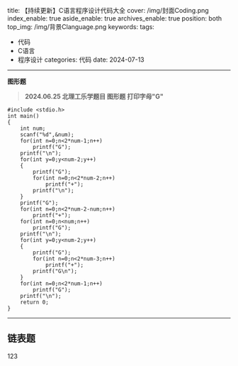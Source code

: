 title: 【持续更新】C语言程序设计代码大全
cover: /img/封面Coding.png
index_enable: true
aside_enable: true
archives_enable: true
position: both
top_img: /img/背景Clanguage.png
keywords: 
tags:
 - 代码
 - C语言
 - 程序设计
categories: 代码
date: 2024-07-13
---
**图形题**
>**2024.06.25 北理工乐学题目 图形题 打印字母"G"**
```
#include <stdio.h>
int main()
{
	int num;
	scanf("%d",&num);
	for(int n=0;n<2*num-1;n++)
		printf("G");
	printf("\n");
	for(int y=0;y<num-2;y++)
	{
		printf("G");
		for(int n=0;n<2*num-2;n++)
			printf("+");
		printf("\n");
	}
	printf("G");
	for(int n=0;n<2*num-2-num;n++)
		printf("+");
	for(int n=0;n<num;n++)
		printf("G");
	printf("\n");
	for(int y=0;y<num-2;y++)
	{
		printf("G");
		for(int n=0;n<2*num-3;n++)
			printf("+");
		printf("G\n");
	}
	for(int n=0;n<2*num-1;n++)
		printf("G");
	printf("\n");
	return 0;
}
```
>
---
**链表题**
---
123
